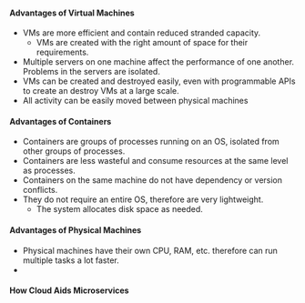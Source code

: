 #### Advantages of Virtual Machines
- VMs are more efficient and contain reduced stranded capacity.
  - VMs are created with the right amount of space for their requirements.
- Multiple servers on one machine affect the performance of one another. Problems in the servers are isolated.
- VMs can be created and destroyed easily, even with programmable APIs to create an destroy VMs at a large scale.
- All activity can be easily moved between physical machines

#### Advantages of Containers
- Containers are groups of processes running on an OS, isolated from other groups of processes. 
- Containers are less wasteful and consume resources at the same level as processes.
- Containers on the same machine do not have dependency or version conflicts.
- They do not require an entire OS, therefore are very lightweight. 
  - The system allocates disk space as needed.


#### Advantages of Physical Machines
- Physical machines have their own CPU, RAM, etc. therefore can run multiple tasks a lot faster.
- 
#### How Cloud Aids Microservices
